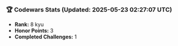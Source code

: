 ### 🏆 Codewars Stats (Updated: 2025-05-23 02:27:07 UTC)

- **Rank:** 8 kyu
- **Honor Points:** 3
- **Completed Challenges:** 1
